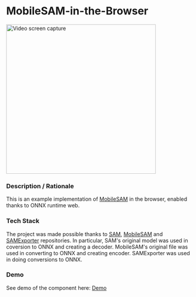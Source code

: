 # MobileSAM-in-the-Browser
<img src="img/screenshot.gif" title="Video screen capture" alt="Video screen capture" height="400">

### **Description / Rationale**
This is an example implementation of <a href="https://github.com/ChaoningZhang/MobileSAM">MobileSAM</a> in the browser, enabled thanks to ONNX runtime web. 

### **Tech Stack**
The project was made possible thanks to <a href="https://github.com/facebookresearch/segment-anything">SAM</a>, <a href="https://github.com/ChaoningZhang/MobileSAM">MobileSAM</a> and <a href="https://github.com/vietanhdev/samexporter">SAMExporter</a> repositories. In particular, SAM's original model was used in coversion to ONNX and creating a decoder. MobileSAM's original file was used in converting to ONNX and creating encoder. SAMExporter was used in doing conversions to ONNX. 
        
### **Demo**
See demo of the component here: [Demo](https://lenticular-image.glitch.me/)

